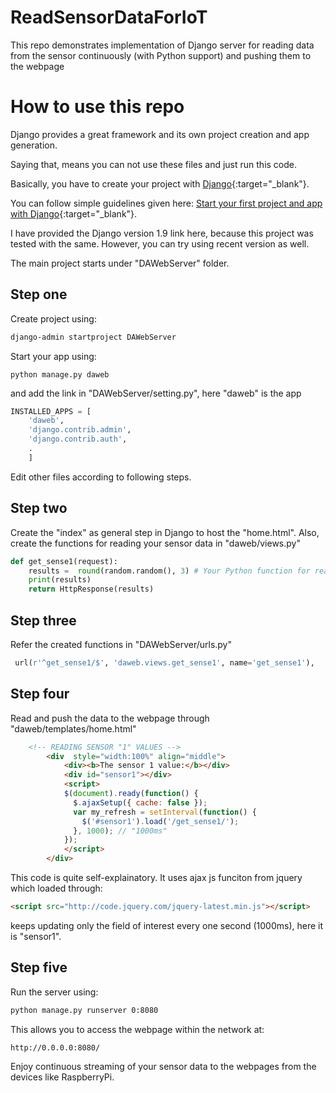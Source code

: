 # ReadSensorDataForIoT
This repo demonstrates implementation of Django server for reading data from the sensor continuously (with Python support) and pushing them to the webpage

# How to use this repo

Django provides a great framework and its own project creation and app generation.

Saying that, means you can not use these files and just run this code.

Basically, you have to create your project with [Django](https://www.djangoproject.com/){:target="_blank"}. 

You can follow simple guidelines given here: [Start your first project and app with Django](https://docs.djangoproject.com/en/1.9/intro/tutorial01/){:target="_blank"}.

I have provided the Django version 1.9 link here, because this project was tested with the same. However, you can try using recent version as well.

The main project starts under "DAWebServer" folder.

## Step one
Create project using:
```sh
django-admin startproject DAWebServer
```
Start your app using:
```
python manage.py daweb
```
and add the link in "DAWebServer/setting.py", here "daweb" is the app
```py
INSTALLED_APPS = [
    'daweb',
    'django.contrib.admin',
    'django.contrib.auth',
    .
    ]
```

Edit other files according to following steps.

## Step two
Create the "index" as general step in Django to host the "home.html".
Also, create the functions for reading your sensor data in "daweb/views.py"
```py
def get_sense1(request):
    results =  round(random.random(), 3) # Your Python function for reading sensor 1 values
    print(results)
    return HttpResponse(results)
```

## Step three
Refer the created functions in "DAWebServer/urls.py"
```py
 url(r'^get_sense1/$', 'daweb.views.get_sense1', name='get_sense1'),
```

## Step four
Read and push the data to the webpage through "daweb/templates/home.html"
```html
	<!-- READING SENSOR "1" VALUES -->
		<div  style="width:100%" align="middle">
			<div><b>The sensor 1 value:</b></div>
			<div id="sensor1"></div>
			<script>
			$(document).ready(function() {
			  $.ajaxSetup({ cache: false });
			  var my_refresh = setInterval(function() {
				$('#sensor1').load('/get_sense1/');
			  }, 1000); // "1000ms"
			});
			</script>
		</div>
```
This code is quite self-explainatory. It uses ajax js funciton from jquery which loaded through:	
```html
<script src="http://code.jquery.com/jquery-latest.min.js"></script>
```
keeps updating only the field of interest every one second (1000ms), here it is "sensor1".

## Step five
Run the server using:
```sh
python manage.py runserver 0:8080
```

This allows you to access the webpage within the network at:
```sh
http://0.0.0.0:8080/
```
Enjoy continuous streaming of your sensor data to the webpages from the devices like RaspberryPi.

